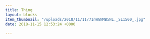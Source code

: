 ```yaml
---
title: Thing
layout: blocks
item_thumbnail: "/uploads/2018/11/11/71nWGNMB5NL._SL1500_.jpg"
date: 2018-11-15 12:53:24 +0000

---
```

